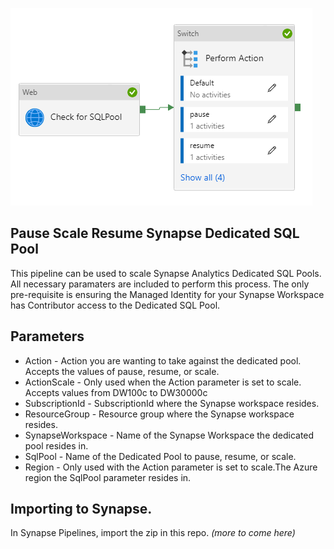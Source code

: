 ![](./image/pipeline.png)

## Pause Scale Resume Synapse Dedicated SQL Pool
This pipeline can be used to scale Synapse Analytics Dedicated SQL Pools. All necessary paramaters are included to perform this process. The only pre-requisite is ensuring the Managed Identity for your Synapse Workspace has Contributor access to the Dedicated SQL Pool.

## Parameters
 - Action - Action you are wanting to take against the dedicated pool. Accepts the values of pause, resume, or scale.
 - ActionScale - Only used when the Action parameter is set to scale. Accepts values from DW100c to DW30000c
 - SubscriptionId - SubscriptionId where the Synapse workspace resides.
 - ResourceGroup - Resource group where the Synapse workspace resides.
 - SynapseWorkspace - Name of the Synapse Workspace the dedicated pool resides in.
 - SqlPool - Name of the Dedicated Pool to pause, resume, or scale.
 - Region - Only used with the Action parameter is set to scale.The Azure region the SqlPool parameter resides in. 

## Importing to Synapse.
In Synapse Pipelines, import the zip in this repo. _(more to come here)_
